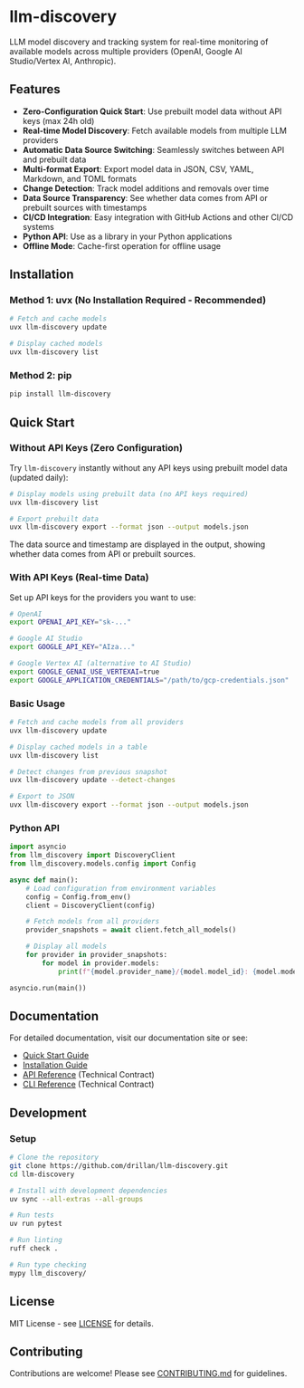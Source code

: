 # llm-discovery

LLM model discovery and tracking system for real-time monitoring of available models across multiple providers (OpenAI, Google AI Studio/Vertex AI, Anthropic).

## Features

- **Zero-Configuration Quick Start**: Use prebuilt model data without API keys (max 24h old)
- **Real-time Model Discovery**: Fetch available models from multiple LLM providers
- **Automatic Data Source Switching**: Seamlessly switches between API and prebuilt data
- **Multi-format Export**: Export model data in JSON, CSV, YAML, Markdown, and TOML formats
- **Change Detection**: Track model additions and removals over time
- **Data Source Transparency**: See whether data comes from API or prebuilt sources with timestamps
- **CI/CD Integration**: Easy integration with GitHub Actions and other CI/CD systems
- **Python API**: Use as a library in your Python applications
- **Offline Mode**: Cache-first operation for offline usage

## Installation

### Method 1: uvx (No Installation Required - Recommended)

```bash
# Fetch and cache models
uvx llm-discovery update

# Display cached models
uvx llm-discovery list
```

### Method 2: pip

```bash
pip install llm-discovery
```

## Quick Start

### Without API Keys (Zero Configuration)

Try `llm-discovery` instantly without any API keys using prebuilt model data (updated daily):

```bash
# Display models using prebuilt data (no API keys required)
uvx llm-discovery list

# Export prebuilt data
uvx llm-discovery export --format json --output models.json
```

The data source and timestamp are displayed in the output, showing whether data comes from API or prebuilt sources.

### With API Keys (Real-time Data)

Set up API keys for the providers you want to use:

```bash
# OpenAI
export OPENAI_API_KEY="sk-..."

# Google AI Studio
export GOOGLE_API_KEY="AIza..."

# Google Vertex AI (alternative to AI Studio)
export GOOGLE_GENAI_USE_VERTEXAI=true
export GOOGLE_APPLICATION_CREDENTIALS="/path/to/gcp-credentials.json"
```

### Basic Usage

```bash
# Fetch and cache models from all providers
uvx llm-discovery update

# Display cached models in a table
uvx llm-discovery list

# Detect changes from previous snapshot
uvx llm-discovery update --detect-changes

# Export to JSON
uvx llm-discovery export --format json --output models.json
```

### Python API

```python
import asyncio
from llm_discovery import DiscoveryClient
from llm_discovery.models.config import Config

async def main():
    # Load configuration from environment variables
    config = Config.from_env()
    client = DiscoveryClient(config)

    # Fetch models from all providers
    provider_snapshots = await client.fetch_all_models()

    # Display all models
    for provider in provider_snapshots:
        for model in provider.models:
            print(f"{model.provider_name}/{model.model_id}: {model.model_name}")

asyncio.run(main())
```

## Documentation

For detailed documentation, visit our documentation site or see:

- [Quick Start Guide](docs/quickstart.md)
- [Installation Guide](docs/installation.md)
- [API Reference](specs/001-llm-model-discovery/contracts/python-api.md) (Technical Contract)
- [CLI Reference](specs/001-llm-model-discovery/contracts/cli-interface.md) (Technical Contract)

## Development

### Setup

```bash
# Clone the repository
git clone https://github.com/drillan/llm-discovery.git
cd llm-discovery

# Install with development dependencies
uv sync --all-extras --all-groups

# Run tests
uv run pytest

# Run linting
ruff check .

# Run type checking
mypy llm_discovery/
```

## License

MIT License - see [LICENSE](LICENSE) for details.

## Contributing

Contributions are welcome! Please see [CONTRIBUTING.md](CONTRIBUTING.md) for guidelines.
